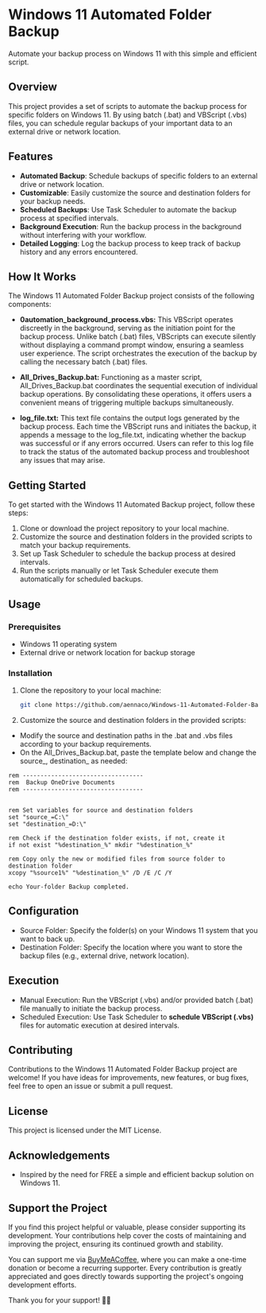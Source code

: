 # Windows 11 Automated Folder Backup

Automate your backup process on Windows 11 with this simple and efficient script.

## Overview

This project provides a set of scripts to automate the backup process for specific folders on Windows 11. By using batch (.bat) and VBScript (.vbs) files, you can schedule regular backups of your important data to an external drive or network location.

## Features

- **Automated Backup**: Schedule backups of specific folders to an external drive or network location.
- **Customizable**: Easily customize the source and destination folders for your backup needs.
- **Scheduled Backups**: Use Task Scheduler to automate the backup process at specified intervals.
- **Background Execution**: Run the backup process in the background without interfering with your workflow.
- **Detailed Logging**: Log the backup process to keep track of backup history and any errors encountered.

## How It Works

The Windows 11 Automated Folder Backup project consists of the following components:

- **0automation_background_process.vbs:** This VBScript operates discreetly in the background, serving as the initiation point for the backup process. Unlike batch (.bat) files, VBScripts can execute silently without displaying a command prompt window, ensuring a seamless user experience. The script orchestrates the execution of the backup by calling the necessary batch (.bat) files.

- **All_Drives_Backup.bat:** Functioning as a master script, All_Drives_Backup.bat coordinates the sequential execution of individual backup operations. By consolidating these operations, it offers users a convenient means of triggering multiple backups simultaneously.

- **log_file.txt:** This text file contains the output logs generated by the backup process. Each time the VBScript runs and initiates the backup, it appends a message to the log_file.txt, indicating whether the backup was successful or if any errors occurred. Users can refer to this log file to track the status of the automated backup process and troubleshoot any issues that may arise.

## Getting Started

To get started with the Windows 11 Automated Backup project, follow these steps:

1. Clone or download the project repository to your local machine.
2. Customize the source and destination folders in the provided scripts to match your backup requirements.
3. Set up Task Scheduler to schedule the backup process at desired intervals.
4. Run the scripts manually or let Task Scheduler execute them automatically for scheduled backups.

## Usage

### Prerequisites

- Windows 11 operating system
- External drive or network location for backup storage

### Installation

1. Clone the repository to your local machine:

   ```bash
   git clone https://github.com/aennaco/Windows-11-Automated-Folder-Backup
   ```

2. Customize the source and destination folders in the provided scripts:
- Modify the source and destination paths in the .bat and .vbs files according to your backup requirements.
- On the All_Drives_Backup.bat, paste the template below and change the source_, destination_ as needed: 
```
rem ---------------------------------- 
rem  Backup OneDrive Documents
rem ---------------------------------- 


rem Set variables for source and destination folders
set "source_=C:\"
set "destination_=D:\"

rem Check if the destination folder exists, if not, create it
if not exist "%destination_%" mkdir "%destination_%"

rem Copy only the new or modified files from source folder to destination folder
xcopy "%source1%" "%destination_%" /D /E /C /Y

echo Your-folder Backup completed.

```


## Configuration
- Source Folder: Specify the folder(s) on your Windows 11 system that you want to back up.
- Destination Folder: Specify the location where you want to store the backup files (e.g., external drive, network location).

## Execution
- Manual Execution: Run the VBScript (.vbs) and/or provided batch (.bat) file manually to initiate the backup process.
- Scheduled Execution: Use Task Scheduler to **schedule VBScript (.vbs)** files for automatic execution at desired intervals.

 
## Contributing
Contributions to the Windows 11 Automated Folder Backup project are welcome! If you have ideas for improvements, new features, or bug fixes, feel free to open an issue or submit a pull request.

## License
This project is licensed under the MIT License.

## Acknowledgements
- Inspired by the need for FREE a simple and efficient backup solution on Windows 11. 

## Support the Project

If you find this project helpful or valuable, please consider supporting its development. Your contributions help cover the costs of maintaining and improving the project, ensuring its continued growth and stability.

You can support me via [BuyMeACoffee](https://www.buymeacoffee.com/aennaco), where you can make a one-time donation or become a recurring supporter. Every contribution is greatly appreciated and goes directly towards supporting the project's ongoing development efforts.

Thank you for your support! 🙏🚀


